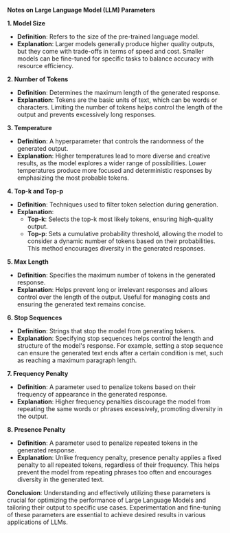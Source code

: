 **Notes on Large Language Model (LLM) Parameters**

**1. Model Size**
- **Definition**: Refers to the size of the pre-trained language model.
- **Explanation**: Larger models generally produce higher quality outputs, but they come with trade-offs in terms of speed and cost. Smaller models can be fine-tuned for specific tasks to balance accuracy with resource efficiency.

**2. Number of Tokens**
- **Definition**: Determines the maximum length of the generated response.
- **Explanation**: Tokens are the basic units of text, which can be words or characters. Limiting the number of tokens helps control the length of the output and prevents excessively long responses.

**3. Temperature**
- **Definition**: A hyperparameter that controls the randomness of the generated output.
- **Explanation**: Higher temperatures lead to more diverse and creative results, as the model explores a wider range of possibilities. Lower temperatures produce more focused and deterministic responses by emphasizing the most probable tokens.

**4. Top-k and Top-p**
- **Definition**: Techniques used to filter token selection during generation.
- **Explanation**:
  - **Top-k**: Selects the top-k most likely tokens, ensuring high-quality output.
  - **Top-p**: Sets a cumulative probability threshold, allowing the model to consider a dynamic number of tokens based on their probabilities. This method encourages diversity in the generated responses.

**5. Max Length**
- **Definition**: Specifies the maximum number of tokens in the generated response.
- **Explanation**: Helps prevent long or irrelevant responses and allows control over the length of the output. Useful for managing costs and ensuring the generated text remains concise.

**6. Stop Sequences**
- **Definition**: Strings that stop the model from generating tokens.
- **Explanation**: Specifying stop sequences helps control the length and structure of the model's response. For example, setting a stop sequence can ensure the generated text ends after a certain condition is met, such as reaching a maximum paragraph length.

**7. Frequency Penalty**
- **Definition**: A parameter used to penalize tokens based on their frequency of appearance in the generated response.
- **Explanation**: Higher frequency penalties discourage the model from repeating the same words or phrases excessively, promoting diversity in the output.

**8. Presence Penalty**
- **Definition**: A parameter used to penalize repeated tokens in the generated response.
- **Explanation**: Unlike frequency penalty, presence penalty applies a fixed penalty to all repeated tokens, regardless of their frequency. This helps prevent the model from repeating phrases too often and encourages diversity in the generated text.

**Conclusion**:
Understanding and effectively utilizing these parameters is crucial for optimizing the performance of Large Language Models and tailoring their output to specific use cases. Experimentation and fine-tuning of these parameters are essential to achieve desired results in various applications of LLMs.